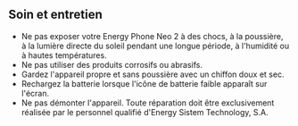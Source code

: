 ## Soin et entretien

* Ne pas exposer votre Energy Phone Neo 2 à des chocs, à la poussière, à la lumière directe du soleil pendant une longue période, à l'humidité ou à hautes températures.
* Ne pas utiliser des produits corrosifs ou abrasifs.
* Gardez l'appareil propre et sans poussière avec un chiffon doux et sec.
* Rechargez la batterie lorsque l'icône de batterie faible apparaît sur l'écran.
* Ne pas démonter l'appareil. Toute réparation doit être exclusivement réalisée par le personnel qualifié d'Energy Sistem Technology, S.A.
